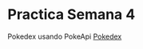 # Practica Semana 4
Pokedex usando PokeApi
[Pokedex](https://github.com/ErickInCo/Practica-Semana-4/blob/main/docs/index.html)
